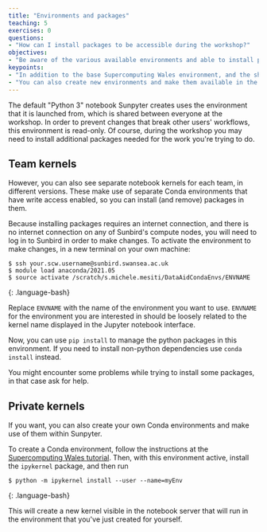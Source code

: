 ```yaml
---
title: "Environments and packages"
teaching: 5
exercises: 0
questions:
- "How can I install packages to be accessible during the workshop?"
objectives:
- "Be aware of the various available environments and able to install packages to them"
keypoints:
- "In addition to the base Supercomputing Wales environment, and the shared environment that Sunpyter defaults to using, there are specific environments available for the three teams that you have the ability to make changes to."
- "You can also create new environments and make them available in the Jupyter server that Sunpyter creates."
---
```


The default "Python 3" notebook Sunpyter creates uses the environment that it is launched from, which is shared between everyone at the workshop. In order to prevent changes that break other users' workflows, this environment is read-only. Of course, during the workshop you may need to install additional packages needed for the work you're trying to do.

## Team kernels

However, you can also see separate notebook kernels for each team,
in different versions. 
These make use of separate Conda environments 
that have write access enabled, 
so you can install (and remove) packages in them.

Because installing packages requires an internet connection, and there is no internet connection on any of Sunbird's compute nodes, you will need to log in to Sunbird in order to make changes. To activate the environment to make changes, in a new terminal on your own machine:

~~~
$ ssh your.scw.username@sunbird.swansea.ac.uk
$ module load anaconda/2021.05
$ source activate /scratch/s.michele.mesiti/DataAidCondaEnvs/ENVNAME
~~~
{: .language-bash}

Replace `ENVNAME` with the name of the environment you want to use.
`ENVNAME` for the environment you are interested in 
should be loosely related to the kernel name 
displayed in the Jupyter notebook interface.

Now, you can use `pip install` to manage the python packages in this environment. 
If you need to install non-python dependencies use `conda install` instead.

You might encounter some problems while trying to install some packages,
in that case ask for help.

## Private kernels

If you want, you can also create your own Conda environments and make use of them within Sunpyter.

To create a Conda environment, follow the instructions at the [Supercomputing Wales tutorial](https://supercomputingwales.github.io/SCW-tutorial). Then, with this environment active, install the `ipykernel` package, and then run

~~~
$ python -m ipykernel install --user --name=myEnv
~~~
{: .language-bash}

This will create a new kernel visible in the notebook server that will run in the environment that you've just created for yourself.
